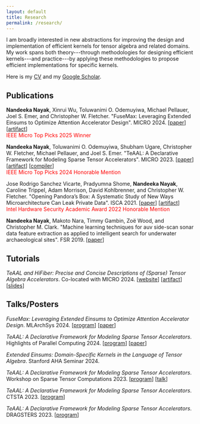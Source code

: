 ```yaml
---
layout: default
title: Research
permalink: /research/
---
```


I am broadly interested in new abstractions for improving the design and
implementation of efficient kernels for tensor algebra and related domains. My
work spans both theory---through methodologies for designing efficient
kernels---and practice---by applying these methodologies to propose efficient
implementations for specific kernels.

Here is my [CV](../cv/) and my [Google Scholar](https://scholar.google.com/citations?user=xcJ7Nq8AAAAJ&hl=en).

## Publications

**Nandeeka Nayak**, Xinrui Wu, Toluwanimi O. Odemuyiwa, Michael Pellauer, Joel
S. Emer, and Christopher W. Fletcher. "FuseMax: Leveraging Extended Einsums to
Optimize Attention Accelerator Design".  MICRO 2024.
[[paper](https://arxiv.org/abs/2406.10491)]
[[artifact](https://github.com/FPSG-UIUC/micro24-fusemax-artifact)]
<br />
<span style="color:red">IEEE Micro Top Picks 2025 Winner</span>

**Nandeeka Nayak**, Toluwanimi O. Odemuyiwa, Shubham Ugare, Christopher W.
Fletcher, Michael Pellauer, and Joel S. Emer. "TeAAL: A Declarative Framework
for Modeling Sparse Tensor Accelerators". MICRO 2023.
[[paper](https://arxiv.org/abs/2304.07931)]
[[artifact](https://github.com/FPSG-UIUC/micro23-teaal-artifact)]
[[compiler](https://github.com/FPSG-UIUC/teaal-compiler)]
<br />
<span style="color:red">IEEE Micro Top Picks 2024 Honorable Mention</span>

Jose Rodrigo Sanchez Vicarte, Pradyumna Shome, **Nandeeka Nayak**, Caroline
Trippel, Adam Morrison, David Kohlbrenner, and Christopher W. Fletcher.
"Opening Pandora’s Box: A Systematic Study of New Ways Microarchitecture Can
Leak Private Data". ISCA 2021.
[[paper](https://dl.acm.org/doi/abs/10.1109/ISCA52012.2021.00035)]
[[artifact](https://github.com/FPSG-UIUC/Pandora)]
<br />
<span style="color:red">Intel Hardware Security Academic Award 2022
Honorable Mention</span>

**Nandeeka Nayak**, Makoto Nara, Timmy Gambin, Zoë Wood, and Christopher M.
Clark.  "Machine learning techniques for auv side-scan sonar data feature
extraction as applied to intelligent search for underwater archaeological
sites". FSR 2019.
[[paper](https://link.springer.com/chapter/10.1007/978-981-15-9460-1_16)]

## Tutorials

*TeAAL and HiFiber: Precise and Concise Descriptions of (Sparse) Tensor Algebra
Accelerators*. Co-located with MICRO 2024.
[[website](https://teaal.csail.mit.edu/tutorials/2024.micro-teaal/index.html)]
[[artifact](https://github.com/FPSG-UIUC/accelerator-zoo)]
[[slides](https://drive.google.com/drive/u/1/folders/1qiVS_To4Hd8-Uy8edjzwRf8esai2lZcr)]

## Talks/Posters

*FuseMax: Leveraging Extended Einsums to Optimize Attention Accelerator
Design*. MLArchSys 2024.
[[program](https://sites.google.com/view/mlarchsys/isca-2024/schedule)]
[[paper](https://openreview.net/pdf?id=HKwsTuKEpo)]

*TeAAL: A Declarative Framework for Modeling Sparse Tensor Accelerators*.
Highlights of Parallel Computing 2024.
[[program](https://ucrparlay.github.io/hopc24/papers/)]
[[paper](https://dl.acm.org/doi/10.1145/3670684.3673418)]

*Extended Einsums: Domain-Specific Kernels in the Language of Tensor Algebra*.
Stanford AHA Seminar 2024.

*TeAAL: A Declarative Framework for Modeling Sparse Tensor Accelerators*.
Workshop on Sparse Tensor Computations 2023.
[[program](https://solomonik.cs.illinois.edu/tensor_workshop/index.html)]
[[talk](https://www.youtube.com/watch?v=BSis3h_A51Y)]


*TeAAL: A Declarative Framework for Modeling Sparse Tensor Accelerators*.
CTSTA 2023. [[program](https://pldi23.sigplan.org/home/ctsta-2023)]

*TeAAL: A Declarative Framework for Modeling Sparse Tensor Accelerators*.
DRAGSTERS 2023. [[program](https://pldi23.sigplan.org/home/dragsters-2023)]
